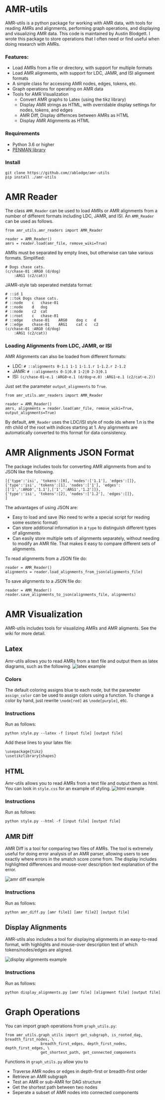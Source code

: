 # AMR-utils
AMR-utils is a python package for working with AMR data, with tools for reading AMRs and alignments, performing graph operations, and displaying and visualizing AMR data. This code is maintained by Austin Blodgett. I wrote this package to store operations that I often need or find useful when doing research with AMRs. 
### Features:
- Load AMRs from a file or directory, with support for multiple formats
- Load AMR alignments, with support for LDC, JAMR, and ISI alignment formats
- A simple class for accessing AMR nodes, edges, tokens, etc.
- Graph operations for operating on AMR data
- Tools for AMR Visualization
	- Convert AMR graphs to Latex (using the tikz library)
	- Display AMR strings as HTML, with overridable display settings for nodes, tokens, and edges
	- AMR Diff, Display differnces between AMRs as HTML
	- Display AMR Alignments as HTML

### Requirements
- Python 3.6 or higher
- [PENMAN library](https://github.com/goodmami/penman)

### Install
```
git clone https://github.com//ablodge/amr-utils
pip install ./amr-utils
```

# AMR Reader
The class `AMR_Reader` can be used to load AMRs or AMR alignments from a number of different formats including LDC, JAMR, and ISI. An `AMR_Reader` can be used as follows.

```
from amr_utils.amr_readers import AMR_Reader

reader = AMR_Reader()
amrs = reader.load(amr_file, remove_wiki=True)
```

AMRs must be separated by empty lines, but otherwise can take various formats.
Simplified:
```
# Dogs chase cats.
(c/chase-01 :ARG0 (d/dog)
	:ARG1 (c2/cat))
```

JAMR-style tab seperated metdata format:

```
# ::id 1
# ::tok Dogs chase cats.
# ::node	c	chase-01
# ::node	d	dog
# ::node	c2	cat
# ::root	c	chase-01
# ::edge	chase-01	ARG0	dog	c	d
# ::edge	chase-01	ARG1	cat	c	c2
(c/chase-01 :ARG0 (d/dog)
	:ARG1 (c2/cat))
```

### Loading Alignments from LDC, JAMR, or ISI
AMR Alignments can also be loaded from different formats:
- LDC:
`# ::alignments 0-1.1 1-1 1-1.1.r 1-1.2.r 2-1.2`
- JAMR:
`# ::alignments 0-1|0.0 1-2|0 2-3|0.1`
- ISI:
`(c/chase-01~e.1 :ARG0~e.1 (d/dog~e.0) :ARG1~e.1 (c2/cat~e.2))`

Just set the parameter `output_alignments` to `True`. 

```
from amr_utils.amr_readers import AMR_Reader

reader = AMR_Reader()
amrs, alignments = reader.load(amr_file, remove_wiki=True, output_alignments=True)
```

By default, `AMR_Reader` uses the LDC/ISI style of node ids where 1.n is the nth child of the root with indices starting at 1. 
Any alignments are automatically converted to this format for data consistency. 

# AMR Alignments JSON Format
The package includes tools for converting AMR alignments from and to JSON like the following.
```
[{'type':'isi', 'tokens':[0], 'nodes':['1.1'], 'edges':[]},
{'type':'isi', 'tokens':[1], 'nodes':['1'], 'edges':[['1',':ARG0','1.1'],['1',':ARG1','1.2']]},
{'type':'isi', 'tokens':[2], 'nodes':['1.2'], 'edges':[]},
]
```

The advantages of using JSON are:
- Easy to load and save (No need to write a special script for reading some esoteric format)
- Can store additional information in a `type` to distinguish different types of alignments
- Can easily store multiple sets of alignments separately, without needing to modify an AMR file. That makes it easy to compare different sets of alignments. 

To read alignments from a JSON file do:
```
reader = AMR_Reader()
alignments = reader.load_alignments_from_json(alignments_file)
```
To save alignments to a JSON file do:
```
reader = AMR_Reader()
reader.save_alignments_to_json(alignments_file, alignments)
```
# AMR Visualization
AMR-utils includes tools for visualizing AMRs and AMR aligments. See the wiki for more detail.

## Latex
Amr-utils allows you to read AMRs from a text file and output them as latex diagrams, such as the following.
![latex example](https://github.com/ablodge/amr-utils/blob/master/latex_ex.PNG)

### Colors
The default coloring assigns blue to each node, but the parameter `assign_color` can be used to assign colors using a function. To change a color by hand, just rewrite `\node[red]` as `\node[purple]`, etc.

### Instructions
Run as follows:

`python style.py --latex -f [input file] [output file]`

Add these lines to your latex file:

```
\usepackage{tikz}
\usetikzlibrary{shapes}
```


## HTML
Amr-utils allows you to read AMRs from a text file and output them as html. You can look in `style.css` for an example of styling. 
![html example](https://github.com/ablodge/amr-utils/blob/master/html_ex.PNG)
### Instructions
Run as follows:

`python style.py --html -f [input file] [output file]`


## AMR Diff

AMR Diff is a tool for comparing two files of AMRs. The tool is extremely useful for doing error analysis of an AMR parser, allowing users to see exactly where errors in the smatch score come from. The display includes highlighted differences and mouse-over description text explanation of the error.

![amr diff example](https://github.com/ablodge/amr-utils/blob/master/amr_diff_ex.PNG)
### Instructions
Run as follows:

`python amr_diff.py [amr file1] [amr file2] [output file]`


## Display Alignments
AMR-utils also includes a tool for displaying alignments in an easy-to-read format, with highlights and mouse-over description text of which tokens/nodes/edges are aligned.

![display alignments example](https://github.com/ablodge/amr-utils/blob/master/display_align_ex.PNG)
### Instructions
Run as follows:

`python display_alignments.py [amr file] [alignment file] [output file]`


# Graph Operations
You can import graph operations from `graph_utils.py`:
```
from amr_utils.graph_utils import get_subgraph, is_rooted_dag, breadth_first_nodes, \
				breadth_first_edges, depth_first_nodes, depth_first_edges, \
				get_shortest_path, get_connected_components
```
Functions in `graph_utils.py` allow you to
- Traverse AMR nodes or edges in depth-first or breadth-first order
- Retrieve an AMR subgraph
- Test an AMR or sub-AMR for DAG structure
- Get the shortest path between two nodes
- Seperate a subset of AMR nodes into connected components
